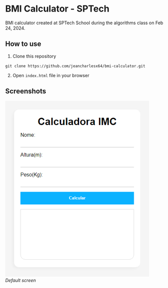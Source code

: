 
# BMI Calculator - SPTech

BMI calculator created at SPTech School during the algorithms class on Feb 24, 2024.

## How to use

1. Clone this repository 
 ```` 
 git clone https://github.com/jeancharlesx64/bmi-calculator.git
 ````
2. Open `index.html` file in your browser

## Screenshots

![Captura de tela 1](assets/img/screenshots/default.png)
*Default screen*
